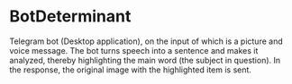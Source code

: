 # BotDeterminant

Telegram bot (Desktop application), on the input of which is a picture and voice message. The bot turns speech into a sentence and makes it analyzed, thereby highlighting the main word (the subject in question). In the response, the original image with the highlighted item is sent.
